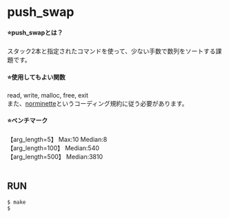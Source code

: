 # push_swap

#### :star:push_swapとは？
スタック2本と指定されたコマンドを使って、少ない手数で数列をソートする課題です。

#### :star:使用してもよい関数
read, write, malloc, free, exit<br>
また、[norminette](https://github.com/42School/norminette/blob/d443df72accb7b66bd65e98d76207da1e6968e00/pdf/ja.norm.pdf)というコーディング規約に従う必要があります。

#### :star:ベンチマーク
【arg_length=5】    Max:10 Median:8<br>
【arg_length=100】  Median:540<br>
【arg_length=500】  Median:3810<br><br>

## RUN
```bash
$ make
$
```
